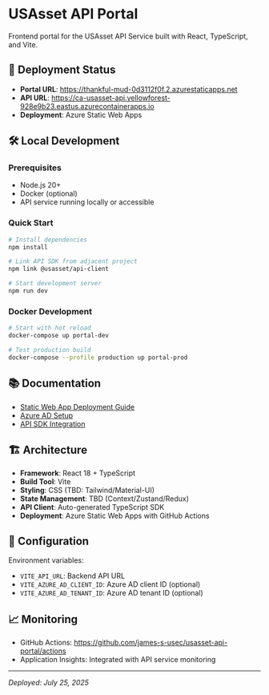 # USAsset API Portal

Frontend portal for the USAsset API Service built with React, TypeScript, and Vite.

## 🚀 Deployment Status

- **Portal URL**: https://thankful-mud-0d3112f0f.2.azurestaticapps.net
- **API URL**: https://ca-usasset-api.yellowforest-928e9b23.eastus.azurecontainerapps.io
- **Deployment**: Azure Static Web Apps

## 🛠️ Local Development

### Prerequisites
- Node.js 20+
- Docker (optional)
- API service running locally or accessible

### Quick Start

```bash
# Install dependencies
npm install

# Link API SDK from adjacent project
npm link @usasset/api-client

# Start development server
npm run dev
```

### Docker Development

```bash
# Start with hot reload
docker-compose up portal-dev

# Test production build
docker-compose --profile production up portal-prod
```

## 📚 Documentation

- [Static Web App Deployment Guide](./deployment/azure/static-web-app-deployment.md)
- [Azure AD Setup](./deployment/azure/azure-ad-setup.md)
- [API SDK Integration](../usasset-api-service/docs/sops/sdk-vite-integration.md)

## 🏗️ Architecture

- **Framework**: React 18 + TypeScript
- **Build Tool**: Vite
- **Styling**: CSS (TBD: Tailwind/Material-UI)
- **State Management**: TBD (Context/Zustand/Redux)
- **API Client**: Auto-generated TypeScript SDK
- **Deployment**: Azure Static Web Apps with GitHub Actions

## 🔧 Configuration

Environment variables:
- `VITE_API_URL`: Backend API URL
- `VITE_AZURE_AD_CLIENT_ID`: Azure AD client ID (optional)
- `VITE_AZURE_AD_TENANT_ID`: Azure AD tenant ID (optional)

## 📈 Monitoring

- GitHub Actions: https://github.com/james-s-usec/usasset-api-portal/actions
- Application Insights: Integrated with API service monitoring

---

*Deployed: July 25, 2025*